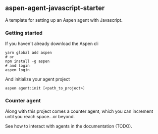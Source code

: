## aspen-agent-javascript-starter

A template for setting up an Aspen agent with Javascript.

### Getting started

If you haven't already download the Aspen cli

```
yarn global add aspen
# or
npm install -g aspen
# and login
aspen login
```

And initialize your agent project

```
aspen agent:init [<path_to_project>]
```

### Counter agent

Along with this project comes a counter agent, which you can increment until you reach space...or beyond.

See how to interact with agents in the documentation (TODO).
